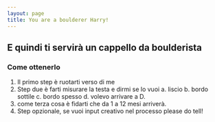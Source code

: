 ```yaml
---
layout: page
title: You are a boulderer Harry!
---
```


## E quindi ti servirà un cappello da boulderista

### Come ottenerlo
1. Il primo step è ruotarti verso di me
2. Step due è farti misurare la testa e dirmi se lo vuoi
  a. liscio
  b. bordo sottile
  c. bordo spesso
  d. volevo arrivare a D.
3. come terza cosa è fidarti che da 1 a 12 mesi arriverà.
4. Step opzionale, se vuoi input creativo nel processo please do tell!
